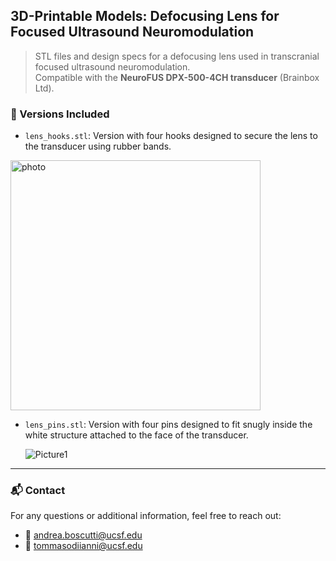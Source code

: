 ## 3D-Printable Models: Defocusing Lens for Focused Ultrasound Neuromodulation

> STL files and design specs for a defocusing lens used in transcranial focused ultrasound neuromodulation.  
> Compatible with the **NeuroFUS DPX-500-4CH transducer** (Brainbox Ltd).

### 🔧 Versions Included

- `lens_hooks.stl`: Version with four hooks designed to secure the lens to the transducer using rubber bands.

<img src="https://github.com/user-attachments/assets/fc6b9815-f0c9-4c3f-9d04-a0b3bd61d36d" alt="photo" width="400"/>

- `lens_pins.stl`: Version with four pins designed to fit snugly inside the white structure attached to the face of the transducer.

  ![Picture1](https://github.com/user-attachments/assets/c33191ed-e5e4-406b-b347-afb60b1eda34)

---

### 📬 Contact

For any questions or additional information, feel free to reach out:

- 📧 andrea.boscutti@ucsf.edu  
- 📧 tommasodiianni@ucsf.edu
